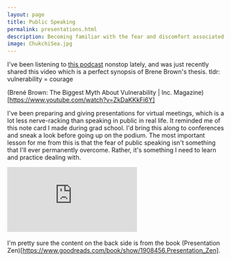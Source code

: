 ```yaml
---
layout: page
title: Public Speaking
permalink: presentations.html
description: Becoming familiar with the fear and discomfort associated with vulnerability
image: ChukchiSea.jpg
---
```

I've been listening to [this podcast](https://brenebrown.com/podcast/introducing-unlocking-us/) nonstop lately, and was just recently shared this video which is a perfect synopsis of Brene Brown's thesis. tldr: vulnerability = courage 

(Brené Brown: The Biggest Myth About Vulnerability | Inc. Magazine)[https://www.youtube.com/watch?v=ZkDaKKkFi6Y]

I've been preparing and giving presentations for virtual meetings, which is a lot less nerve-racking than speaking in public in real life. It reminded me of this note card I made during grad school. I'd bring this along to conferences and sneak a look before going up on the podium. The most important lesson for me from this is that the fear of public speaking isn't something that I'll ever permanently overcome. Rather, it's something I need to learn and practice dealing with. 

![Presentation Card](https://github.com/oceanspace/oceanspace.github.io/blob/master/assets/images/presentation_card.pdf)

I'm pretty sure the content on the back side is from the book (Presentation Zen)[https://www.goodreads.com/book/show/1908456.Presentation_Zen]. 
